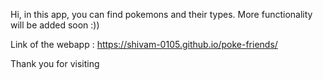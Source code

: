 Hi, in this app, you can find pokemons and their types. More functionality will be added soon :))

Link of the webapp : https://shivam-0105.github.io/poke-friends/

Thank you for visiting
